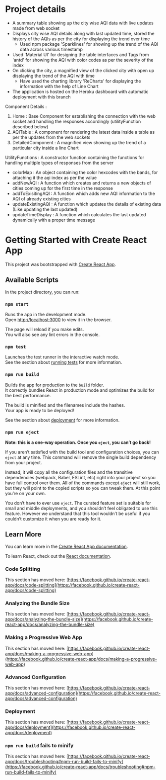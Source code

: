 # Project details 
  - A summary table showing up the city wise AQI data with live updates made from web socket
  - Displays city wise AQI details along with last updated time, stored the history of the AQIs as per the city for displaying the trend over time
      - Used npm package 'Sparklines' for showing up the trend of the AQI data across various timestamp
  - Used 'Material UI' for designing the table interfaces and Tags from 'antd' for showing the AQI with color codes as per the severity of the index
  - On clicking the city, a magnified view of the clicked city with open up displaying the trend of the AQI with time
      - Have used the charting library 'ReCharts' for displaying the information with the help of Line Chart
  - The application is hosted on the Heroku dashboard with automatic deployment with this branch
 
 Component Details : 
 1. Home : Base Component for establishing the connection with the web socket and handling the responses accordingly (utilityFunction described below)
 2. AQITable : A component for rendering the latest data inside a table as per the updates from the web sockets
 3. DetailedComponent : A magnified view showing up the trend of a particular city inside a line Chart
 
 UtilityFunctions : A constructor function containing the functions for handling multiple types of responses from the server
  - colorMap : An object containing the color hexcodes with the bands, for attaching it the aqi index as per the value
  - addNewAQI : A function which creates and returns a new objects of cities coming up for the first time in the response
  - addToExisitingAQI : A function which adds new AQI information to the AQI of already existing cities 
  - updateExistingAQI : A function which updates the details of existing data (Like updating the last updated)
  - updateTimeDisplay : A function which calculates the last updated dynamically with a proper time message 



# Getting Started with Create React App

This project was bootstrapped with [Create React App](https://github.com/facebook/create-react-app).

## Available Scripts

In the project directory, you can run:

### `npm start`

Runs the app in the development mode.\
Open [http://localhost:3000](http://localhost:3000) to view it in the browser.

The page will reload if you make edits.\
You will also see any lint errors in the console.

### `npm test`

Launches the test runner in the interactive watch mode.\
See the section about [running tests](https://facebook.github.io/create-react-app/docs/running-tests) for more information.

### `npm run build`

Builds the app for production to the `build` folder.\
It correctly bundles React in production mode and optimizes the build for the best performance.

The build is minified and the filenames include the hashes.\
Your app is ready to be deployed!

See the section about [deployment](https://facebook.github.io/create-react-app/docs/deployment) for more information.

### `npm run eject`

**Note: this is a one-way operation. Once you `eject`, you can’t go back!**

If you aren’t satisfied with the build tool and configuration choices, you can `eject` at any time. This command will remove the single build dependency from your project.

Instead, it will copy all the configuration files and the transitive dependencies (webpack, Babel, ESLint, etc) right into your project so you have full control over them. All of the commands except `eject` will still work, but they will point to the copied scripts so you can tweak them. At this point you’re on your own.

You don’t have to ever use `eject`. The curated feature set is suitable for small and middle deployments, and you shouldn’t feel obligated to use this feature. However we understand that this tool wouldn’t be useful if you couldn’t customize it when you are ready for it.

## Learn More

You can learn more in the [Create React App documentation](https://facebook.github.io/create-react-app/docs/getting-started).

To learn React, check out the [React documentation](https://reactjs.org/).

### Code Splitting

This section has moved here: [https://facebook.github.io/create-react-app/docs/code-splitting](https://facebook.github.io/create-react-app/docs/code-splitting)

### Analyzing the Bundle Size

This section has moved here: [https://facebook.github.io/create-react-app/docs/analyzing-the-bundle-size](https://facebook.github.io/create-react-app/docs/analyzing-the-bundle-size)

### Making a Progressive Web App

This section has moved here: [https://facebook.github.io/create-react-app/docs/making-a-progressive-web-app](https://facebook.github.io/create-react-app/docs/making-a-progressive-web-app)

### Advanced Configuration

This section has moved here: [https://facebook.github.io/create-react-app/docs/advanced-configuration](https://facebook.github.io/create-react-app/docs/advanced-configuration)

### Deployment

This section has moved here: [https://facebook.github.io/create-react-app/docs/deployment](https://facebook.github.io/create-react-app/docs/deployment)

### `npm run build` fails to minify

This section has moved here: [https://facebook.github.io/create-react-app/docs/troubleshooting#npm-run-build-fails-to-minify](https://facebook.github.io/create-react-app/docs/troubleshooting#npm-run-build-fails-to-minify)
